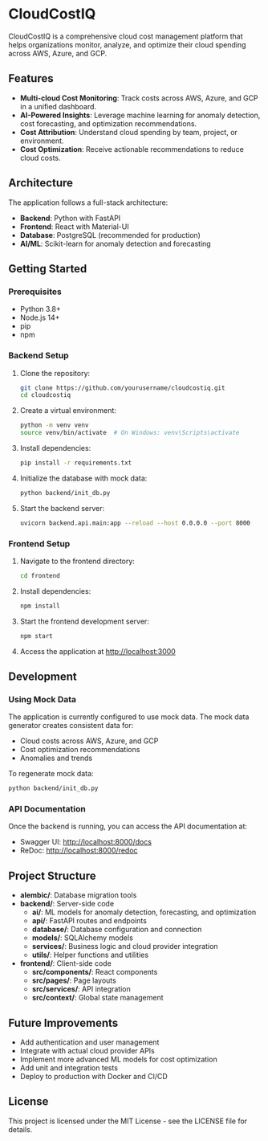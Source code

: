 # CloudCostIQ

CloudCostIQ is a comprehensive cloud cost management platform that helps organizations monitor, analyze, and optimize their cloud spending across AWS, Azure, and GCP.

## Features

- **Multi-cloud Cost Monitoring**: Track costs across AWS, Azure, and GCP in a unified dashboard.
- **AI-Powered Insights**: Leverage machine learning for anomaly detection, cost forecasting, and optimization recommendations.
- **Cost Attribution**: Understand cloud spending by team, project, or environment.
- **Cost Optimization**: Receive actionable recommendations to reduce cloud costs.

## Architecture

The application follows a full-stack architecture:

- **Backend**: Python with FastAPI
- **Frontend**: React with Material-UI
- **Database**: PostgreSQL (recommended for production)
- **AI/ML**: Scikit-learn for anomaly detection and forecasting

## Getting Started

### Prerequisites

- Python 3.8+
- Node.js 14+
- pip
- npm

### Backend Setup

1. Clone the repository:
   ```bash
   git clone https://github.com/yourusername/cloudcostiq.git
   cd cloudcostiq
   ```

2. Create a virtual environment:
   ```bash
   python -m venv venv
   source venv/bin/activate  # On Windows: venv\Scripts\activate
   ```

3. Install dependencies:
   ```bash
   pip install -r requirements.txt
   ```

4. Initialize the database with mock data:
   ```bash
   python backend/init_db.py
   ```

5. Start the backend server:
   ```bash
   uvicorn backend.api.main:app --reload --host 0.0.0.0 --port 8000
   ```

### Frontend Setup

1. Navigate to the frontend directory:
   ```bash
   cd frontend
   ```

2. Install dependencies:
   ```bash
   npm install
   ```

3. Start the frontend development server:
   ```bash
   npm start
   ```

4. Access the application at [http://localhost:3000](http://localhost:3000)

## Development

### Using Mock Data

The application is currently configured to use mock data. The mock data generator creates consistent data for:

- Cloud costs across AWS, Azure, and GCP
- Cost optimization recommendations
- Anomalies and trends

To regenerate mock data:
```bash
python backend/init_db.py
```

### API Documentation

Once the backend is running, you can access the API documentation at:
- Swagger UI: [http://localhost:8000/docs](http://localhost:8000/docs)
- ReDoc: [http://localhost:8000/redoc](http://localhost:8000/redoc)

## Project Structure

- **alembic/**: Database migration tools
- **backend/**: Server-side code
  - **ai/**: ML models for anomaly detection, forecasting, and optimization
  - **api/**: FastAPI routes and endpoints
  - **database/**: Database configuration and connection
  - **models/**: SQLAlchemy models
  - **services/**: Business logic and cloud provider integration
  - **utils/**: Helper functions and utilities
- **frontend/**: Client-side code
  - **src/components/**: React components
  - **src/pages/**: Page layouts
  - **src/services/**: API integration
  - **src/context/**: Global state management

## Future Improvements

- Add authentication and user management
- Integrate with actual cloud provider APIs
- Implement more advanced ML models for cost optimization
- Add unit and integration tests
- Deploy to production with Docker and CI/CD

## License

This project is licensed under the MIT License - see the LICENSE file for details.
